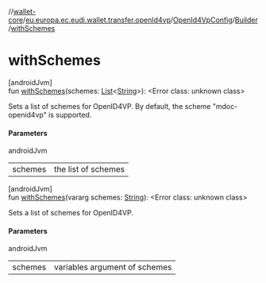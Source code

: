 //[wallet-core](../../../../index.md)/[eu.europa.ec.eudi.wallet.transfer.openId4vp](../../index.md)/[OpenId4VpConfig](../index.md)/[Builder](index.md)/[withSchemes](with-schemes.md)

# withSchemes

[androidJvm]\
fun [withSchemes](with-schemes.md)(schemes: [List](https://kotlinlang.org/api/latest/jvm/stdlib/kotlin-stdlib/kotlin.collections/-list/index.html)&lt;[String](https://kotlinlang.org/api/latest/jvm/stdlib/kotlin-stdlib/kotlin/-string/index.html)&gt;): &lt;Error class: unknown class&gt;

Sets a list of schemes for OpenID4VP. By default, the scheme &quot;mdoc-openid4vp&quot; is supported.

#### Parameters

androidJvm

| | |
|---|---|
| schemes | the list of schemes |

[androidJvm]\
fun [withSchemes](with-schemes.md)(vararg schemes: [String](https://kotlinlang.org/api/latest/jvm/stdlib/kotlin-stdlib/kotlin/-string/index.html)): &lt;Error class: unknown class&gt;

Sets a list of schemes for OpenID4VP.

#### Parameters

androidJvm

| | |
|---|---|
| schemes | variables argument of schemes |
